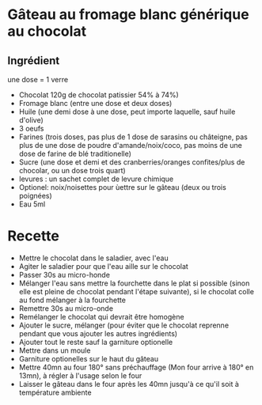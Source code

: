 # Gâteau au fromage blanc générique au chocolat 

## Ingrédient

une dose = 1 verre

- Chocolat 120g de chocolat patissier 54% à 74%)
- Fromage blanc (entre une dose et deux doses)
- Huile (une demi dose à une dose, peut importe laquelle, sauf huile d'olive)
- 3 oeufs
- Farines (trois doses, pas plus de 1 dose de sarasins ou châteigne, pas plus de une dose de poudre d'amande/noix/coco, pas moins de une dose de farine de blé traditionelle)
- Sucre (une dose et demi et des cranberries/oranges confites/plus de chocolar, ou un dose trois quart)
- levures : un sachet complet de levure chimique
- Optionel: noix/noisettes pour ùettre sur le gâteau (deux ou trois poignées)
- Eau 5ml

# Recette

- Mettre le chocolat dans le saladier, avec l'eau
- Agiter le saladier pour que l'eau aille sur le chocolat
- Passer 30s au micro-honde
- Mélanger l'eau sans mettre la fourchette dans le plat si possible (sinon elle est pleine de chocolat pendant l'étape suivante), si le chocolat colle au fond mélanger à la fourchette
- Remettre 30s au micro-onde
- Remélanger le chocolat qui devrait être homogène
- Ajouter le sucre, mélanger (pour éviter que le chocolat reprenne pendant que vous ajouter les autres ingrédients)
- Ajouter tout le reste sauf la garniture optionelle
- Mettre dans un moule
- Garniture optionelles sur le haut du gâteau
- Mettre 40mn au four 180° sans préchauffage (Mon four arrive à 180° en 13mn), à régler à l'usage selon le four
- Laisser le gâteau dans le four après les 40mn jusqu'à ce qu'il soit à température ambiente
